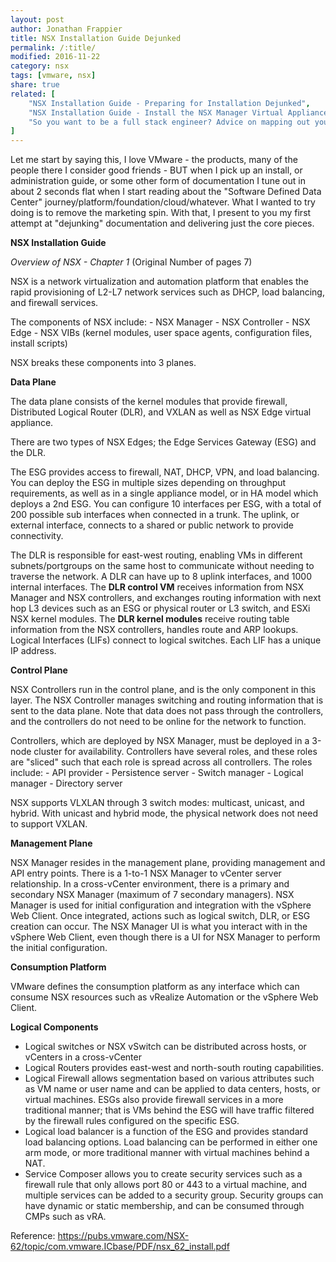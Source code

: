 ```yaml
---
layout: post
author: Jonathan Frappier
title: NSX Installation Guide Dejunked
permalink: /:title/
modified: 2016-11-22
category: nsx
tags: [vmware, nsx]
share: true
related: [
    "NSX Installation Guide - Preparing for Installation Dejunked",
    "NSX Installation Guide - Install the NSX Manager Virtual Appliance Dejunked",
    "So you want to be a full stack engineer? Advice on mapping out your career."
]
---
```

Let me start by saying this, I love VMware - the products, many of the people there I consider good friends - BUT when I pick up an install, or administration guide, or some other form of documentation I tune out in about 2 seconds flat when I start reading about the "Software Defined Data Center" journey/platform/foundation/cloud/whatever. What I wanted to try doing is to remove the marketing spin. With that, I present to you my first attempt at "dejunking" documentation and delivering just the core pieces.

**NSX Installation Guide**
 
*Overview of NSX - Chapter 1* (Original Number of pages 7)

NSX is a network virtualization and automation platform that enables the rapid provisioning of L2-L7 network services such as DHCP, load balancing, and firewall services.
 
The components of NSX include:
    - NSX Manager
    - NSX Controller
    - NSX Edge
    - NSX VIBs (kernel modules, user space agents, configuration files, install scripts)
 
NSX breaks these components into 3 planes.
 
**Data Plane**
 
The data plane consists of the kernel modules that provide firewall, Distributed Logical Router (DLR), and VXLAN as well as NSX Edge virtual appliance.

There are two types of NSX Edges; the Edge Services Gateway (ESG) and the DLR.

The ESG provides access to firewall, NAT, DHCP, VPN, and load balancing. You can deploy the ESG in multiple sizes depending on throughput requirements, as well as in a single appliance model, or in HA model which deploys a 2nd ESG. You can configure 10 interfaces per ESG, with a total of 200 possible sub interfaces when connected in a trunk. The uplink, or external interface, connects to a shared or public network to provide connectivity.

The DLR is responsible for east-west routing, enabling VMs in different subnets/portgroups on the same host to communicate without needing to traverse the network. A DLR can have up to 8 uplink interfaces, and 1000 internal interfaces. The **DLR control VM** receives information from NSX Manager and NSX controllers, and exchanges routing information with next hop L3 devices such as an ESG or physical router or L3 switch, and ESXi NSX kernel modules. The **DLR kernel modules** receive routing table information from the NSX controllers, handles route and ARP lookups. Logical Interfaces (LIFs) connect to logical switches. Each LIF has a unique IP address.
 
**Control Plane**
 
NSX Controllers run in the control plane, and is the only component in this layer. The NSX Controller manages switching and routing information that is sent to the data plane. Note that data does not pass through the controllers, and the controllers do not need to be online for the network to function.
 
Controllers, which are deployed by NSX Manager, must be deployed in a 3-node cluster for availability. Controllers have several roles, and these roles are "sliced" such that each role is spread across all controllers. The roles include: 
    - API provider
    - Persistence server
    - Switch manager
    - Logical manager
    - Directory server

NSX supports VLXLAN through 3 switch modes: multicast, unicast, and hybrid. With unicast and hybrid mode, the physical network does not need to support VXLAN.

**Management Plane**

NSX Manager resides in the management plane, providing management and API entry points. There is a 1-to-1 NSX Manager to vCenter server relationship. In a cross-vCenter environment, there is a primary and secondary NSX Manager (maximum of 7 secondary managers). NSX Manager is used for initial configuration and integration with the vSphere Web Client. Once integrated, actions such as logical switch, DLR, or ESG creation can occur. The NSX Manager UI is what you interact with in the vSphere Web Client, even though there is a UI for NSX Manager to perform the initial configuration.

**Consumption Platform**

VMware defines the consumption platform as any interface which can consume NSX resources such as vRealize Automation or the vSphere Web Client.

**Logical Components**

- Logical switches or NSX vSwitch can be distributed across hosts, or vCenters in a cross-vCenter 
- Logical Routers provides east-west and north-south routing capabilities. 
- Logical Firewall allows segmentation based on various attributes such as VM name or user name and can be applied to data centers, hosts, or virtual machines. ESGs also provide firewall services in a more traditional manner; that is VMs behind the ESG will have traffic filtered by the firewall rules configured on the specific ESG.
- Logical load balancer is a function of the ESG and provides standard load balancing options. Load balancing can be performed in either one arm mode, or more traditional manner with virtual machines behind a NAT.
- Service Composer allows you to create security services such as a firewall rule that only allows port 80 or 443 to a virtual machine, and multiple services can be added to a security group. Security groups can have dynamic or static membership, and can be consumed through CMPs such as vRA.
 
 Reference: https://pubs.vmware.com/NSX-62/topic/com.vmware.ICbase/PDF/nsx_62_install.pdf